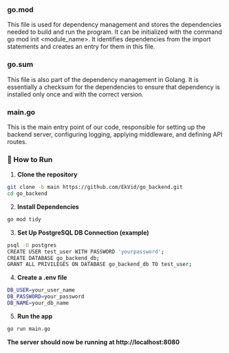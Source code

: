 ### go.mod

This file is used for dependency management and stores the dependencies needed to build and run the program. It can be initialized with the command go mod init <module_name>. It identifies dependencies from the import statements and creates an entry for them in this file.

### go.sum

This file is also part of the dependency management in Golang. It is essentially a checksum for the dependencies to ensure that dependency is installed only once and with the correct version.

### main.go

This is the main entry point of our code, responsible for setting up the backend server, configuring logging, applying middleware, and defining API routes.

### 🚀 How to Run

1. **Clone the repository**

```bash
git clone -b main https://github.com/EkVid/go_backend.git
cd go_backend
```

2. **Install Dependencies**

```bash
go mod tidy
```

3. **Set Up PostgreSQL DB Connection (example)**

```bash
psql -U postgres
CREATE USER test_user WITH PASSWORD 'yourpassword';
CREATE DATABASE go_backend_db;
GRANT ALL PRIVILEGES ON DATABASE go_backend_db TO test_user;
```

4. **Create a .env file**

```bash
DB_USER=your_user_name
DB_PASSWORD=your_password
DB_NAME=your_db_name
```

5. **Run the app**

```bash
go run main.go
```

**The server should now be running at http://localhost:8080**
